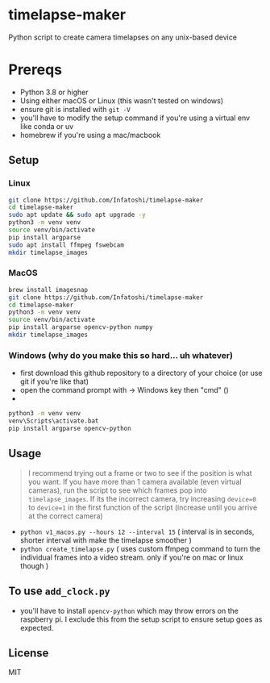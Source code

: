 # timelapse-maker

Python script to create camera timelapses on any unix-based device

# Prereqs
- Python 3.8 or higher
- Using either macOS or Linux (this wasn't tested on windows)
- ensure git is installed with `git -V`
- you'll have to modify the setup command if you're using a virtual env like conda or uv
- homebrew if you're using a mac/macbook

## Setup
### Linux
```bash
git clone https://github.com/Infatoshi/timelapse-maker
cd timelapse-maker
sudo apt update && sudo apt upgrade -y
python3 -m venv venv
source venv/bin/activate
pip install argparse
sudo apt install ffmpeg fswebcam
mkdir timelapse_images
```

### MacOS
```bash 
brew install imagesnap
git clone https://github.com/Infatoshi/timelapse-maker
cd timelapse-maker
python3 -m venv venv
source venv/bin/activate
pip install argparse opencv-python numpy
mkdir timelapse_images

```

### Windows (why do you make this so hard... uh whatever)
- first download this github repository to a directory of your choice (or use git if you're like that)
- open the command prompt with -> Windows key then "cmd" ()
- 
```bash
python3 -m venv venv
venv\Scripts\activate.bat
pip install argparse opencv-python
```

## Usage
> I recommend trying out a frame or two to see if the position is what you want. If you have more than 1 camera available (even virtual cameras), run the script to see which frames pop into `timelapse_images`. If its the incorrect camera, try increasing `device=0` to `device=1` in the first function of the script (increase until you arrive at the correct camera)

- `python v1_macos.py --hours 12 --interval 15` ( interval is in seconds, shorter interval with make the timelapse smoother )
- `python create_timelapse.py` ( uses custom ffmpeg command to turn the individual frames into a video stream. only if you're on mac or linux though )

## To use `add_clock.py`
- you'll have to install `opencv-python` which may throw errors on the raspberry pi. I exclude this from the setup script to ensure setup goes as expected.

## License

MIT

